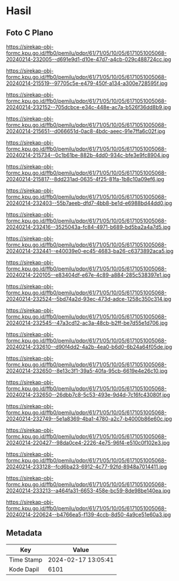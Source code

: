# Hasil

## Foto C Plano

https://sirekap-obj-formc.kpu.go.id/ffb0/pemilu/pdpr/61/71/05/10/05/6171051005068-20240214-232005--d691e9d1-d10e-47d7-a4cb-029c488724cc.jpg

https://sirekap-obj-formc.kpu.go.id/ffb0/pemilu/pdpr/61/71/05/10/05/6171051005068-20240214-215519--97705c5e-e479-450f-a134-a300e728595f.jpg

https://sirekap-obj-formc.kpu.go.id/ffb0/pemilu/pdpr/61/71/05/10/05/6171051005068-20240214-232152--705dcbce-e34c-448e-ac7a-b526f36dd8b9.jpg

https://sirekap-obj-formc.kpu.go.id/ffb0/pemilu/pdpr/61/71/05/10/05/6171051005068-20240214-215651--d066651d-0ac8-4bdc-aeec-91e7ffa6c02f.jpg

https://sirekap-obj-formc.kpu.go.id/ffb0/pemilu/pdpr/61/71/05/10/05/6171051005068-20240214-215734--0c1b61be-882b-4dd0-934c-bfe3e9fc8904.jpg

https://sirekap-obj-formc.kpu.go.id/ffb0/pemilu/pdpr/61/71/05/10/05/6171051005068-20240214-215817--8dd231ad-0635-4f25-81fa-1b8c10a09ef6.jpg

https://sirekap-obj-formc.kpu.go.id/ffb0/pemilu/pdpr/61/71/05/10/05/6171051005068-20240214-232403--55b7aeeb-dfd7-4bb8-be1d-e6988bd44dd0.jpg

https://sirekap-obj-formc.kpu.go.id/ffb0/pemilu/pdpr/61/71/05/10/05/6171051005068-20240214-232416--3525043a-fc84-4971-b689-bd5ba2a4a7d5.jpg

https://sirekap-obj-formc.kpu.go.id/ffb0/pemilu/pdpr/61/71/05/10/05/6171051005068-20240214-232441--e40039e0-ec45-4683-ba26-c6373892aca5.jpg

https://sirekap-obj-formc.kpu.go.id/ffb0/pemilu/pdpr/61/71/05/10/05/6171051005068-20240214-220105--e83404df-e67e-4c89-a884-285c538397e1.jpg

https://sirekap-obj-formc.kpu.go.id/ffb0/pemilu/pdpr/61/71/05/10/05/6171051005068-20240214-232524--5bd74a2d-93ec-473d-adce-1258c350c314.jpg

https://sirekap-obj-formc.kpu.go.id/ffb0/pemilu/pdpr/61/71/05/10/05/6171051005068-20240214-232545--47a3cd12-ac3a-48cb-b2ff-be7d55e1d706.jpg

https://sirekap-obj-formc.kpu.go.id/ffb0/pemilu/pdpr/61/71/05/10/05/6171051005068-20240214-232610--d90f4dd2-4a2b-4ea0-b6d0-6b24a64f05de.jpg

https://sirekap-obj-formc.kpu.go.id/ffb0/pemilu/pdpr/61/71/05/10/05/6171051005068-20240214-232650--8e13c3f1-39a5-40fa-95cb-6619e4e26c10.jpg

https://sirekap-obj-formc.kpu.go.id/ffb0/pemilu/pdpr/61/71/05/10/05/6171051005068-20240214-232650--26dbb7c8-5c53-493e-9d4d-7c16fc43080f.jpg

https://sirekap-obj-formc.kpu.go.id/ffb0/pemilu/pdpr/61/71/05/10/05/6171051005068-20240214-232749--5e1a8369-4ba1-4780-a2c7-b4000b86e60c.jpg

https://sirekap-obj-formc.kpu.go.id/ffb0/pemilu/pdpr/61/71/05/10/05/6171051005068-20240214-220427--98da0ce4-2226-4e75-96f4-e510c0f102e3.jpg

https://sirekap-obj-formc.kpu.go.id/ffb0/pemilu/pdpr/61/71/05/10/05/6171051005068-20240214-233128--fcd6ba23-6912-4c77-92fd-8948a7014411.jpg

https://sirekap-obj-formc.kpu.go.id/ffb0/pemilu/pdpr/61/71/05/10/05/6171051005068-20240214-233213--a464fa31-6653-458e-bc59-8de98be140ea.jpg

https://sirekap-obj-formc.kpu.go.id/ffb0/pemilu/pdpr/61/71/05/10/05/6171051005068-20240214-220624--b4766ea5-f139-4ccb-8d50-4a9ce51e60a3.jpg


## Metadata

| Key        | Value               |
| ---------- | ------------------- |
| Time Stamp | 2024-02-17 13:05:41 |
| Kode Dapil | 6101                |



